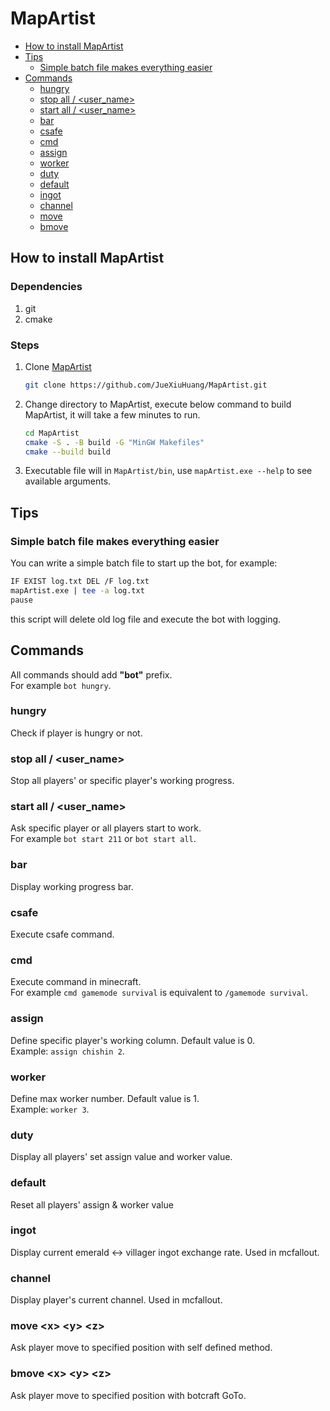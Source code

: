 # MapArtist

- [How to install MapArtist](#how-to-install-mapartist)
- [Tips](#tips)
  - [Simple batch file makes everything easier](#simple-batch-file-makes-everything-easier)
- [Commands](#commands)
  - [hungry](#hungry)
  - [stop all / \<user\_name\>](#stop-all--user_name)
  - [start all / \<user\_name\>](#start-all--user_name)
  - [bar](#bar)
  - [csafe](#csafe)
  - [cmd](#cmd)
  - [assign](#assign)
  - [worker](#worker)
  - [duty](#duty)
  - [default](#default)
  - [ingot](#ingot)
  - [channel](#channel)
  - [move](#move---)
  - [bmove](#bmove---)

## How to install MapArtist

### Dependencies

1. git
2. cmake

### Steps

1. Clone [MapArtist](https://github.com/JueXiuHuang/MapArtist.git)
  
    ```bash
    git clone https://github.com/JueXiuHuang/MapArtist.git
    ```

2. Change directory to MapArtist, execute below command to build MapArtist, it will take a few minutes to run.

    ```bash
    cd MapArtist
    cmake -S . -B build -G "MinGW Makefiles"
    cmake --build build
    ```

3. Executable file will in `MapArtist/bin`, use `mapArtist.exe --help` to see available arguments.

## Tips

### Simple batch file makes everything easier

You can write a simple batch file to start up the bot, for example:

```bash
IF EXIST log.txt DEL /F log.txt
mapArtist.exe | tee -a log.txt
pause
```

this script will delete old log file and execute the bot with logging.

## Commands

All commands should add **"bot"** prefix.  
For example `bot hungry`.

### hungry

Check if player is hungry or not.

### stop all / <user_name>

Stop all players' or specific player's working progress.

### start all / <user_name>

Ask specific player or all players start to work.  
For example `bot start 211` or `bot start all`.

### bar

Display working progress bar.

### csafe

Execute csafe command.

### cmd

Execute command in minecraft.  
For example `cmd gamemode survival` is equivalent to `/gamemode survival`.

### assign

Define specific player's working column. Default value is 0.  
Example: `assign chishin 2`.

### worker

Define max worker number. Default value is 1.  
Example: `worker 3`.

### duty

Display all players' set assign value and worker value.

### default

Reset all players' assign & worker value

### ingot

Display current emerald <-> villager ingot exchange rate. Used in mcfallout.

### channel

Display player's current channel. Used in mcfallout.

### move <x\> <y\> <z\>

Ask player move to specified position with self defined method.

### bmove <x\> <y\> <z\>

Ask player move to specified position with botcraft GoTo.
